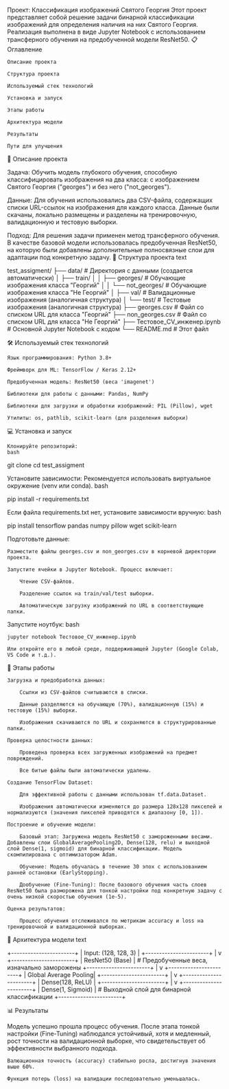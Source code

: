 Проект: Классификация изображений Святого Георгия
Этот проект представляет собой решение задачи бинарной классификации изображений для определения наличия на них Святого Георгия. Реализация выполнена в виде Jupyter Notebook с использованием трансферного обучения на предобученной модели ResNet50.
📋 Оглавление

    Описание проекта

    Структура проекта

    Используемый стек технологий

    Установка и запуск

    Этапы работы

    Архитектура модели

    Результаты

    Пути для улучшения

🎯 Описание проекта

Задача: Обучить модель глубокого обучения, способную классифицировать изображения на два класса: с изображением Святого Георгия ("georges") и без него ("not_georges").

Данные: Для обучения использовались два CSV-файла, содержащих списки URL-ссылок на изображения для каждого класса. Данные были скачаны, локально размещены и разделены на тренировочную, валидационную и тестовую выборки.

Подход: Для решения задачи применен метод трансферного обучения. В качестве базовой модели использовалась предобученная ResNet50, на которую были добавлены дополнительные полносвязные слои для адаптации под конкретную задачу.
📁 Структура проекта
text

test_assigment/
├── data/                    # Директория с данными (создается автоматически)
│   ├── train/
│   │   ├── georges/        # Обучающие изображения класса "Георгий"
│   │   └── not_georges/    # Обучающие изображения класса "Не Георгий"
│   ├── val/                # Валидационные изображения (аналогичная структура)
│   └── test/               # Тестовые изображения (аналогичная структура)
├── georges.csv             # Файл со списком URL для класса "Георгий"
├── non_georges.csv         # Файл со списком URL для класса "Не Георгий"
├── Тестовое_CV_инженер.ipynb  # Основной Jupyter Notebook с кодом
└── README.md               # Этот файл

🛠 Используемый стек технологий

    Язык программирования: Python 3.8+

    Фреймворк для ML: TensorFlow / Keras 2.12+

    Предобученная модель: ResNet50 (веса 'imagenet')

    Библиотеки для работы с данными: Pandas, NumPy

    Библиотеки для загрузки и обработки изображений: PIL (Pillow), wget

    Утилиты: os, pathlib, scikit-learn (для разделения выборки)

💻 Установка и запуск

    Клонируйте репозиторий:
    bash

git clone <your-repo-link>
cd test_assigment

Установите зависимости:
Рекомендуется использовать виртуальное окружение (venv или conda).
bash

pip install -r requirements.txt

Если файла requirements.txt нет, установите зависимости вручную:
bash

pip install tensorflow pandas numpy pillow wget scikit-learn

Подготовьте данные:

    Разместите файлы georges.csv и non_georges.csv в корневой директории проекта.

    Запустите ячейки в Jupyter Notebook. Процесс включает:

        Чтение CSV-файлов.

        Разделение ссылок на train/val/test выборки.

        Автоматическую загрузку изображений по URL в соответствующие папки.

Запустите ноутбук:
bash

    jupyter notebook Тестовое_CV_инженер.ipynb

    Или откройте его в любой среде, поддерживающей Jupyter (Google Colab, VS Code и т.д.).

🚀 Этапы работы

    Загрузка и предобработка данных:

        Ссылки из CSV-файлов считываются в списки.

        Данные разделяются на обучающую (70%), валидационную (15%) и тестовую (15%) выборки.

        Изображения скачиваются по URL и сохраняются в структурированные папки.

    Проверка целостности данных:

        Проведена проверка всех загруженных изображений на предмет повреждений.

        Все битые файлы были автоматически удалены.

    Создание TensorFlow Dataset:

        Для эффективной работы с данными использован tf.data.Dataset.

        Изображения автоматически изменяются до размера 128x128 пикселей и нормализуются (значения пикселей приводятся к диапазону [0, 1]).

    Построение и обучение модели:

        Базовый этап: Загружена модель ResNet50 с замороженными весами. Добавлены слои GlobalAveragePooling2D, Dense(128, relu) и выходной слой Dense(1, sigmoid) для бинарной классификации. Модель скомпилирована с оптимизатором Adam.

        Обучение: Модель обучалась в течение 30 эпох с использованием ранней остановки (EarlyStopping).

        Дообучение (Fine-Tuning): После базового обучения часть слоев ResNet50 была разморожена для тонкой настройки под конкретную задачу с очень низкой скоростью обучения (1e-5).

    Оценка результатов:

        Процесс обучения отслеживался по метрикам accuracy и loss на тренировочной и валидационной выборках.

🧠 Архитектура модели
text

+-----------------------+
| Input: (128, 128, 3) |
+-----------------------+
           |
           v
+-----------------------+
|   ResNet50 (Base)     |  # Предобученные веса, изначально заморожены
+-----------------------+
           |
           v
+-----------------------+
| Global Average Pooling|
+-----------------------+
           |
           v
+-----------------------+
|    Dense(128, ReLU)   |
+-----------------------+
           |
           v
+-----------------------+
|   Dense(1, Sigmoid)   |  # Выходной слой для бинарной классификации
+-----------------------+

📊 Результаты

Модель успешно прошла процесс обучения. После этапа тонкой настройки (Fine-Tuning) наблюдался устойчивый, хотя и медленный, рост точности на валидационной выборке, что свидетельствует об эффективности выбранного подхода.

    Валюационная точность (accuracy) стабильно росла, достигнув значения выше 60%.

    Функция потерь (loss) на валидации последовательно уменьшалась.



